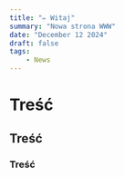 ```yaml
---
title: "✏️ Witaj"
summary: "Nowa strona WWW"
date: "December 12 2024"
draft: false
tags:
    - News
---
```

# Treść
## Treść
### Treść 